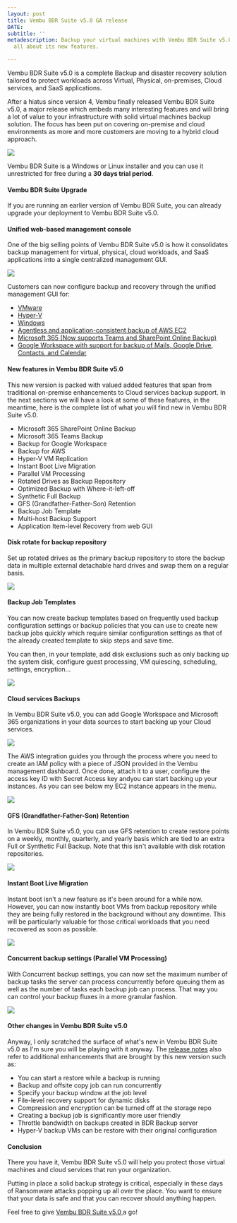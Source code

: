 ```yaml
---
layout: post
title: Vembu BDR Suite v5.0 GA release
DATE: 
subtitle: ''
metadescription: Backup your virtual machines with Vembu BDR Suite v5.0 and learn
  all about its new features.

---
```

Vembu BDR Suite v5.0 is a complete Backup and disaster recovery solution tailored to protect workloads across Virtual, Physical, on-premises, Cloud services, and SaaS applications.

After a hiatus since version 4, Vembu finally released Vembu BDR Suite v5.0, a major release which embeds many interesting features and will bring a lot of value to your infrastructure with solid virtual machines backup solution. The focus has been put on covering on-premise and cloud environments as more and more customers are moving to a hybrid cloud approach.

[![](/img/vembu5-1.png)](https://www.vembu.com/vembu-bdr-suite-download/)

Vembu BDR Suite is a Windows or Linux installer and you can use it unrestricted for free during a **30 days trial period**.

#### Vembu BDR Suite Upgrade

If you are running an earlier version of Vembu BDR Suite, you can already upgrade your deployment to Vembu BDR Suite v5.0.

#### Unified web-based management console

One of the big selling points of Vembu BDR Suite v5.0 is how it consolidates backup management for virtual, physical, cloud workloads, and SaaS applications into a single centralized management GUI.

![](/img/vembu5-2.png)

Customers can now configure backup and recovery through the unified management GUI for:

* [VMware](https://www.vembu.com/vmware-backup/)
* [Hyper-V](https://www.vembu.com/hyper-v-backup/)
* [Windows](https://www.vembu.com/windows-image-backup/)
* [Agentless and application-consistent backup of AWS EC2](https://www.vembu.com/aws-backup/)
* [Microsoft 365 (Now supports Teams and SharePoint Online Backup)](https://www.vembu.com/office-365-backup/)
* [Google Workspace with support for backup of Mails, Google Drive, Contacts, and Calendar](https://www.vembu.com/google-workspace-backup/)

#### New features in Vembu BDR Suite v5.0

This new version is packed with valued added features that span from traditional on-premise enhancements to Cloud services backup support. In the next sections we will have a look at some of these features, in the meantime, here is the complete list of what you will find new in Vembu BDR Suite v5.0.

* Microsoft 365 SharePoint Online Backup
* Microsoft 365 Teams Backup
* Backup for Google Workspace
* Backup for AWS
* Hyper-V VM Replication
* Instant Boot Live Migration
* Parallel VM Processing
* Rotated Drives as Backup Repository
* Optimized Backup with Where-it-left-off
* Synthetic Full Backup
* GFS (Grandfather-Father-Son) Retention
* Backup Job Template
* Multi-host Backup Support
* Application Item-level Recovery from web GUI

#### Disk rotate for backup repository

Set up rotated drives as the primary backup repository to store the backup data in multiple external detachable hard drives and swap them on a regular basis.

![](/img/vmworld2021-7.png)

#### Backup Job Templates

You can now create backup templates based on frequently used backup configuration settings or backup policies that you can use to create new backup jobs quickly which require similar configuration settings as that of the already created template to skip steps and save time.

You can then, in your template, add disk exclusions such as only backing up the system disk, configure guest processing, VM quiescing, scheduling, settings, encryption...

![](/img/vmworld2021-8.png)

#### Cloud services Backups

In Vembu BDR Suite v5.0, you can add Google Workspace and Microsoft 365 organizations in your data sources to start backing up your Cloud services.

![](/img/vmworld2021-9.png)

The AWS integration guides you through the process where you need to create an IAM policy with a piece of JSON provided in the Vembu management dashboard. Once done, attach it to a user, configure the access key ID with Secret Access key andyou can start backing up your instances. As you can see below my EC2 instance appears in the menu.

![](/img/vmworld2021-10.png)

#### GFS (Grandfather-Father-Son) Retention

In Vembu BDR Suite v5.0, you can use GFS retention to create restore points on a weekly, monthly, quarterly, and yearly basis which are tied to an extra Full or Synthetic Full Backup. Note that this isn't available with disk rotation repositories.

![](/img/vmworld2021-11.png)

#### Instant Boot Live Migration

Instant boot isn't a new feature as it's been around for a while now. However, you can now instantly boot VMs from backup repository while they are being fully restored in the background without any downtime. This will be particularly valuable for those critical workloads that you need recovered as soon as possible.

![](/img/vmworld2021-12.png)

#### Concurrent backup settings (Parallel VM Processing)

With Concurrent backup settings, you can now set the maximum number of backup tasks the server can process concurrently before queuing them as well as the number of tasks each backup job can process. That way you can control your backup fluxes in a more granular fashion.

![](/img/vmworld2021-12-1.png)

#### Other changes in Vembu BDR Suite v5.0

Anyway, I only scratched the surface of what's new in Vembu BDR Suite v5.0 as I'm sure you will be playing with it anyway. The [release notes](https://www.vembu.com/vembu-bdr-suite-release-notes/) also refer to additional enhancements that are brought by this new version such as:

* You can start a restore while a backup is running
* Backup and offsite copy job can run concurrently
* Specify your backup window at the job level
* File-level recovery support for dynamic disks
* Compression and encryption can be turned off at the storage repo
* Creating a backup job is significantly more user friendly
* Throttle bandwidth on backups created in BDR Backup server
* Hyper-V backup VMs can be restore with their original configuration

#### Conclusion

There you have it, Vembu BDR Suite v5.0 will help you protect those virtual machines and cloud services that run your organization. 

Putting in place a solid backup strategy is critical, especially in these days of Ransomware attacks popping up all over the place. You want to ensure that your data is safe and that you can recover should anything happen.

Feel free to give [Vembu BDR Suite v5.0 ]()a go!
